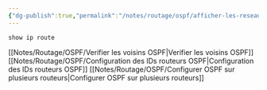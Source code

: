 ```yaml
---
{"dg-publish":true,"permalink":"/notes/routage/ospf/afficher-les-reseaux-appris/"}
---
```


```
show ip route
```
[[Notes/Routage/OSPF/Verifier les voisins OSPF\|Verifier les voisins OSPF]]
[[Notes/Routage/OSPF/Configuration des IDs routeurs OSPF\|Configuration des IDs routeurs OSPF]]
[[Notes/Routage/OSPF/Configurer OSPF sur plusieurs routeurs\|Configurer OSPF sur plusieurs routeurs]]

